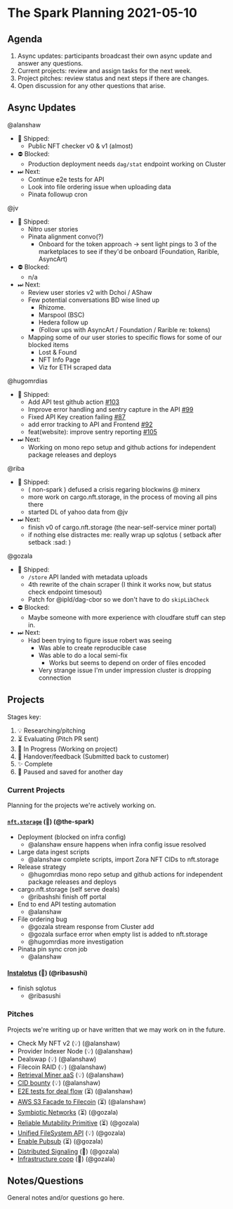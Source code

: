# The Spark Planning 2021-05-10

## Agenda

1. Async updates: participants broadcast their own async update and answer any questions.
2. Current projects: review and assign tasks for the next week.
3. Project pitches: review status and next steps if there are changes.
4. Open discussion for any other questions that arise.

## Async Updates

@alanshaw
- 🚢 Shipped:
    - Public NFT checker v0 & v1 (almost)
- ⛔️ Blocked:
    - Production deployment needs `dag/stat` endpoint working on Cluster
- ⏭ Next:
    - Continue e2e tests for API
    - Look into file ordering issue when uploading data
    - Pinata followup cron

@jv
- 🚢 Shipped:
    - Nitro user stories
    - Pinata alignment convo(?)
        - Onboard for the token approach -> sent light pings to 3 of the marketplaces to see if they'd be onboard (Foundation, Rarible, AsyncArt)
- ⛔️ Blocked:
    - n/a
- ⏭ Next:
    - Review user stories v2 with Dchoi / AShaw
    - Few potential conversations BD wise lined up 
        - Rhizome.
        - Marspool (BSC)
        - Hedera follow up 
        - (Follow ups with AsyncArt / Foundation / Rarible re: tokens)
    - Mapping some of our user stories to specific flows for some of our blocked items
        - Lost & Found
        - NFT Info Page
        - Viz for ETH scraped data

@hugomrdias 
- 🚢 Shipped:
    - Add API test github action [#103](https://github.com/ipfs-shipyard/nft.storage/issues/103)
    - Improve error handling and sentry capture in the API [#99](https://github.com/ipfs-shipyard/nft.storage/issues/99)
    - Fixed API Key creation failing [#87](https://github.com/ipfs-shipyard/nft.storage/issues/87)
    - add error tracking to API and Frontend [#92](https://github.com/ipfs-shipyard/nft.storage/issues/92)
    - feat(website): improve sentry reporting [#105](https://github.com/ipfs-shipyard/nft.storage/pull/105)
- ⏭ Next:
    - Working on mono repo setup and github actions for independent package releases and deploys

@riba
- 🚢 Shipped:
    - ( non-spark ) defused a crisis regaring blockwins @ minerx
    - more work on cargo.nft.storage, in the process of moving all pins there
    - started DL of yahoo data from @jv
- ⏭ Next:
    - finish v0 of cargo.nft.storage (the near-self-service miner portal)
    - if nothing else distractes me: really wrap up sqlotus ( setback after setback :sad: )

@gozala
- 🚢 Shipped:
    - `/store` API landed with metadata uploads
    - 4th rewrite of the chain scraper (I think it works now, but status check endpoint timesout)
    - Patch for @ipld/dag-cbor so we don't have to do `skipLibCheck`
- ⛔️ Blocked:
    - Maybe someone with more experience with cloudfare stuff can step in.
- ⏭ Next:
    - Had been trying to figure issue robert was seeing
        - Was able to create reproducible case
        - Was able to do a local semi-fix
            - Works but seems to depend on order of files encoded
        - Very strange issue I'm under impression cluster is dropping connection

## Projects

Stages key:

1. 💡 Researching/pitching
2. ⏳ Evaluating (Pitch PR sent)
3. 🚜 In Progress (Working on project)
4. 🤝 Handover/feedback (Submitted back to customer)
5. ✨ Complete
6. 💾 Paused and saved for another day

### Current Projects

Planning for the projects we're actively working on.

#### [`nft.storage`](https://www.notion.so/protocollabs/nft-storage-Launch-eb37d04573af4c0da38c9def0cfe6e21) (🚜) (@the-spark)

* Deployment (blocked on infra config)
    * @alanshaw ensure happens when infra config issue resolved
* Large data ingest scripts
    * @alanshaw complete scripts, import Zora NFT CIDs to nft.storage
* Release strategy
    * @hugomrdias mono repo setup and github actions for independent package releases and deploys
* cargo.nft.storage (self serve deals)
    * @ribashshi finish off portal
* End to end API testing automation
    * @alanshaw
* File ordering bug
    * @gozala stream response from Cluster add
    * @gozala surface error when empty list is added to nft.storage
    * @hugomrdias more investigation
* Pinata pin sync cron job
    * @alanshaw

#### [Instalotus](https://github.com/protocol/web3-dev-team/pull/29) (🤝) (@ribasushi)

* finish sqlotus
    * @ribasushi

### Pitches

Projects we're writing up or have written that we may work on in the future.

* Check My NFT v2 (💡) (@alanshaw)
* Provider Indexer Node (💡) (@alanshaw)
* Dealswap (💡) (@alanshaw)
* Filecoin RAID (💡) (@alanshaw)
* [Retrieval Miner aaS](https://github.com/protocol/web3-dev-team/pull/32) (💡) (@alanshaw)
* [CID bounty](https://github.com/protocol/web3-dev-team/pull/33) (💡) (@alanshaw)
* [E2E tests for deal flow](https://github.com/protocol/web3-dev-team/pull/28) (⏳) (@alanshaw)
* [AWS S3 Facade to Filecoin](https://github.com/protocol/web3-dev-team/pull/34) (⏳) (@alanshaw)
* [Symbiotic Networks](https://github.com/protocol/web3-dev-team/pull/18) (⏳) (@gozala)
* [Reliable Mutability Primitive](https://github.com/protocol/web3-dev-team/pull/19) (⏳) (@gozala)
* [Unified FileSystem API](https://github.com/protocol/web3-dev-team/pull/45) (💡) (@gozala)
* [Enable Pubsub](https://github.com/protocol/web3-dev-team/pull/53) (⏳) (@gozala)
* [Distributed Signaling](https://github.com/protocol/web3-dev-team/pull/43) (💾) (@gozala)
* [Infrastructure coop](https://github.com/protocol/web3-dev-team/pull/44) (💾) (@gozala)

## Notes/Questions

General notes and/or questions go here.
